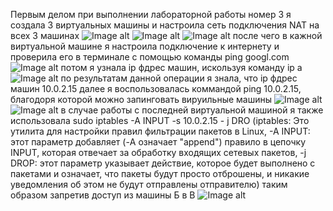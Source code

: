 Первым делом при выполнении лабораторной работы номер 3  я создала 3 виртуальных машины и настроила сеть подключения NAT на всех 3 машинах
![Image alt](https://github.com/patimakerr/patimakerr-in-ITMO/blob/main/nat%20a.JPG/image.png)
![Image alt](https://github.com/patimakerr/patimakerr-in-ITMO/blob/main/nat%20b.JPG/image.png) 
![Image alt](https://github.com/patimakerr/patimakerr-in-ITMO/blob/main/nat%20v.JPG/image.png)
после чего в кажной виртуальной машине я настроила подключение к интернету и проверила его в терминале с помощью команды ping googl.com
![Image alt](https://github.com/patimakerr/patimakerr-in-ITMO/blob/main/л3%20подключение%20к%20интернету%20б.JPG/image.png) 
потом я узнала ip фдрес машин, искользуя команду ip a
![Image alt](https://github.com/patimakerr/patimakerr-in-ITMO/blob/main/л3%20ipВ.JPG/image.png)
по результатам данной операции я знала, что ip фдрес машин 10.0.2.15
далее я воспользовалась коммандой ping 10.0.2.15, благодоря которой можно запинговать вируильные машины
![Image alt](https://github.com/patimakerr/patimakerr-in-ITMO/blob/main/л3%20финал%20А.JPG/image.png)
![Image alt](https://github.com/patimakerr/patimakerr-in-ITMO/blob/main/л3%20финал%20Б.JPG/image.png)
в случае работы с последней виртуальной машиной я также использовала sudo iptables -A INPUT -s 10.0.2.15 - j DRO (iptables: Это утилита для настройки правил фильтрации пакетов в Linux, -A INPUT: этот параметр добавляет (-A означает "append") правило в цепочку INPUT, которая отвечает за обработку входящих сетевых пакетов, -j DROP: этот параметр указывает действие, которое будет выполнено с пакетами и означает, что пакеты будут просто отброшены, и никакие уведомления об этом не будут отправлены отправителю)
таким образом запретив доступ из машины Б в В
![Image alt](https://github.com/patimakerr/patimakerr-in-ITMO/blob/main/л3%20финал%20В.JPG/image.png)
